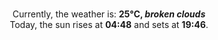 <p  align="center"><br/>Currently, the weather is: <b> 25°C, <i>broken clouds</i></b></br>Today, the sun rises at <b>04:48</b> and sets at <b>19:46</b>.</p>